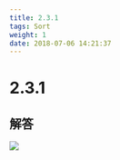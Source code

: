```yaml
---
title: 2.3.1
tags: Sort
weight: 1
date: 2018-07-06 14:21:37
---
```


# 2.3.1


## 解答

![](/resources/2.3.1/1.jpg)
